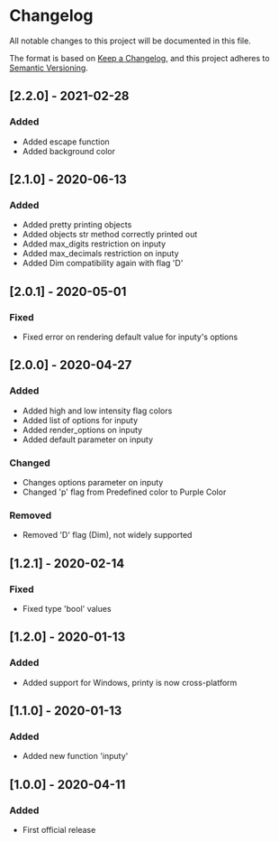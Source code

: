 # Changelog

All notable changes to this project will be documented in this file.

The format is based on [Keep a Changelog](https://keepachangelog.com/en/1.0.0/),
and this project adheres to [Semantic Versioning](https://semver.org/spec/v2.0.0.html).

## [2.2.0] - 2021-02-28

### Added

- Added escape function
- Added background color

## [2.1.0] - 2020-06-13

### Added

- Added pretty printing objects
- Added objects str method correctly printed out
- Added max_digits restriction on inputy
- Added max_decimals restriction on inputy
- Added Dim compatibility again with flag 'D'

## [2.0.1] - 2020-05-01

### Fixed

- Fixed error on rendering default value for inputy's options 


## [2.0.0] - 2020-04-27

### Added

- Added high and low intensity flag colors
- Added list of options for inputy
- Added render_options on inputy
- Added default parameter on inputy

### Changed

- Changes options parameter on inputy
- Changed 'p' flag from Predefined color to Purple Color 

### Removed

- Removed 'D' flag (Dim), not widely supported


## [1.2.1] - 2020-02-14

### Fixed

- Fixed type 'bool' values

## [1.2.0] - 2020-01-13

### Added

- Added support for Windows, printy is now cross-platform

## [1.1.0] - 2020-01-13

### Added

- Added new function 'inputy'

## [1.0.0] - 2020-04-11

### Added

- First official release

